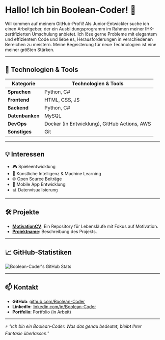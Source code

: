 # Hallo! Ich bin Boolean-Coder! 👋
Willkommen auf meinem GitHub-Profil! Als Junior-Entwickler suche ich einen Arbeitgeber, der ein Ausbildungsprogramm im Rahmen meiner IHK-zertifizierten Umschulung anbietet. Ich löse gerne Probleme mit elegantem und effizientem Code und liebe es, Herausforderungen in verschiedenen Bereichen zu meistern. Meine Begeisterung für neue Technologien ist eine meiner größten Stärken.

---

## 🔧 Technologien & Tools

| Kategorie    | Technologien & Tools                     |
|--------------|------------------------------------------|
| **Sprachen** | Python, C#                               |
| **Frontend** | HTML, CSS, JS                            |
| **Backend**  | Python, C#                               |
| **Datenbanken** | MySQL                                 |
| **DevOps**   | Docker (in Entwicklung), GitHub Actions, AWS |
| **Sonstiges** | Git                                     |

---

## 💡 Interessen
- 🎮 Spieleentwicklung
- 🧠 Künstliche Intelligenz & Machine Learning
- 🌐 Open Source Beiträge
- 📱 Mobile App Entwicklung
- 📊 Datenvisualisierung

---

## 🛠️ Projekte
- **[MotivationCV](https://github.com/Boolean-Coder/MotivationCV)**: Ein Repository für Lebensläufe mit Fokus auf Motivation.
- **[Projektname](https://github.com/Boolean-Coder/Projektname)**: Beschreibung des Projekts.

---

## 📈 GitHub-Statistiken
![Boolean-Coder's GitHub Stats](https://github-readme-stats.vercel.app/api?username=Boolean-Coder&show_icons=true&theme=radical)

---

## 📫 Kontakt
- **GitHub**: [github.com/Boolean-Coder](https://github.com/Boolean-Coder)
- **LinkedIn**: [linkedin.com/in/Boolean-Coder](#)
- **Portfolio**: Portfolio (in Arbeit)

---

⚡ *"Ich bin ein Boolean-Coder. Was das genau bedeutet, bleibt Ihrer Fantasie überlassen."*

